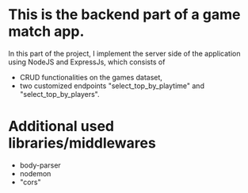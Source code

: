 # This is the backend part of a game match app.

In this part of the project, I implement the server side of the application using NodeJS and ExpressJs, which consists of 

- CRUD functionalities on the games dataset,
- two customized endpoints "select_top_by_playtime" and "select_top_by_players".

# Additional used libraries/middlewares

- body-parser
- nodemon
- "cors"





